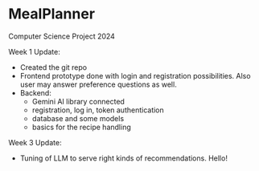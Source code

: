 # MealPlanner
Computer Science Project 2024

Week 1 Update:
- Created the git repo
- Frontend prototype done with login and registration possibilities. Also user may answer preference questions as well.
- Backend: 
  - Gemini AI library connected
  - registration, log in, token authentication
  - database and some models
  - basics for the recipe handling

Week 3 Update:
- Tuning of LLM to serve right kinds of recommendations.
Hello!
